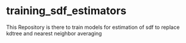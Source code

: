 # training_sdf_estimators

This Repository is there to train models for estimation of sdf to replace kdtree and nearest neighbor averaging
